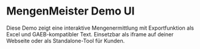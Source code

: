 # MengenMeister Demo UI

Diese Demo zeigt eine interaktive Mengenermittlung mit Exportfunktion als Excel und GAEB-kompatibler Text.
Einsetzbar als iframe auf deiner Webseite oder als Standalone-Tool für Kunden.